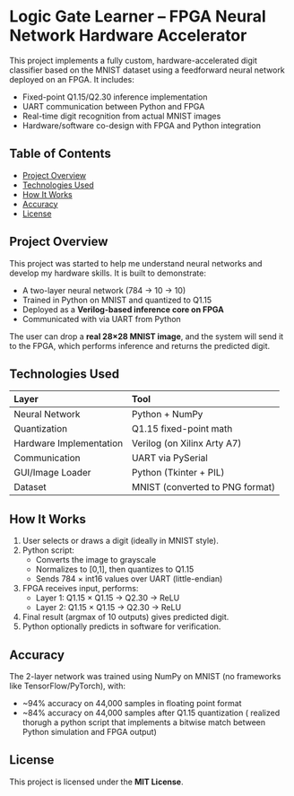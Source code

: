 # Logic Gate Learner – FPGA Neural Network Hardware Accelerator

This project implements a fully custom, hardware-accelerated digit classifier based on the MNIST dataset using a feedforward neural network deployed on an FPGA. It includes:

- Fixed-point Q1.15/Q2.30 inference implementation
- UART communication between Python and FPGA
- Real-time digit recognition from actual MNIST images
- Hardware/software co-design with FPGA and Python integration

## Table of Contents

- [Project Overview](#project-overview)
- [Technologies Used](#technologies-used)
- [How It Works](#how-it-works)
- [Accuracy](#accuracy)
- [License](#license)

## Project Overview

This project was started to help me understand neural networks and develop my hardware skills. It is built to demonstrate:

- A two-layer neural network (784 → 10 → 10)
- Trained in Python on MNIST and quantized to Q1.15
- Deployed as a **Verilog-based inference core on FPGA**
- Communicated with via UART from Python

The user can drop a **real 28×28 MNIST image**, and the system will send it to the FPGA, which performs inference and returns the predicted digit.


## Technologies Used

| Layer | Tool |
|:------|:-----|
| Neural Network | Python + NumPy |
| Quantization | Q1.15 fixed-point math |
| Hardware Implementation | Verilog (on Xilinx Arty A7) |
| Communication | UART via PySerial |
| GUI/Image Loader | Python (Tkinter + PIL) |
| Dataset | MNIST (converted to PNG format) |


## How It Works

1. User selects or draws a digit (ideally in MNIST style).
2. Python script:
   - Converts the image to grayscale
   - Normalizes to [0,1], then quantizes to Q1.15
   - Sends 784 × int16 values over UART (little-endian)
3. FPGA receives input, performs:
   - Layer 1: Q1.15 × Q1.15 → Q2.30 → ReLU
   - Layer 2: Q1.15 × Q1.15 → Q2.30 → ReLU
4. Final result (argmax of 10 outputs) gives predicted digit.
5. Python optionally predicts in software for verification.


## Accuracy

The 2-layer network was trained using NumPy on MNIST (no frameworks like TensorFlow/PyTorch), with:

- ~94% accuracy on 44,000 samples in floating point format
- ~84% accuracy on 44,000 samples after Q1.15 quantization ( realized thorugh a python script that implements a bitwise match between Python simulation and FPGA output)

## License
This project is licensed under the **MIT License**.

